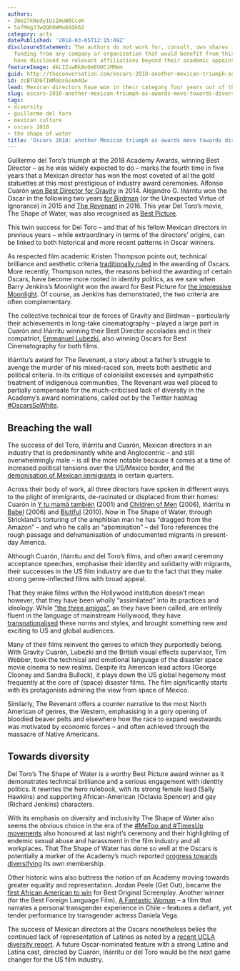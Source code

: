 ```yaml
---
authors:
- 3We27kNedyIUsIWuW8CceK
- 5afMmgJ3wQQ60WMo6SQk62
category: arts
datePublished: '2018-03-05T12:15:49Z'
disclosureStatement: The authors do not work for, consult, own shares in or receive
  funding from any company or organisation that would benefit from this article, and
  have disclosed no relevant affiliations beyond their academic appointment.
featureImage: 4kLIZuwRkAoOmEU0CiMMem
guid: http://theconversation.com/oscars-2018-another-mexican-triumph-as-awards-move-towards-diversity-91786
id: zcBTUD6TIWMaUsGsem4Qw
lead: Mexican directors have won in their category four years out of the past five.
slug: oscars-2018-another-mexican-triumph-as-awards-move-towards-diversity
tags:
- diversity
- guillermo del toro
- mexican culture
- oscars 2018
- the shape of water
title: 'Oscars 2018: another Mexican triumph as awards move towards diversity'
---
```

Guillermo del Toro’s triumph at the 2018 Academy Awards, winning Best Director – as he was widely expected to do – marks the fourth time in five years that a Mexican director has won the most coveted of all the gold statuettes at this most prestigious of industry award ceremonies. Alfonso Cuarón [won Best Director for Gravity](https://www.theguardian.com/film/2014/mar/03/alfonso-cuaron-wins-best-director-oscar) in 2014. Alejandro G. Iñárritu won the Oscar in the following two years [for Birdman](https://www.nytimes.com/2015/02/23/arts/birdman-wins-best-picture-at-oscars-2015.html) (or the Unexpected Virtue of Ignorance) in 2015 and [The Revenant](http://variety.com/2016/film/awards/alejandro-inarritu-best-director-oscar-revenant-1201717777/) in 2016. This year Del Toro’s movie, The Shape of Water, was also recognised as [Best Picture](http://variety.com/2018/film/awards/shape-of-water-wins-oscar-best-picture-1202716095/).

This twin success for Del Toro – and that of his fellow Mexican directors in previous years – while extraordinary in terms of the directors’ origins, can be linked to both historical and more recent patterns in Oscar winners. 

As respected film academic Kristen Thompson points out, technical brilliance and aesthetic criteria [traditionally ruled](http://www.davidbordwell.net/blog/2017/03/07/the-oscars-best-picture-and-other-best-picture/) in the awarding of Oscars. More recently, Thompson notes, the reasons behind the awarding of certain Oscars, have become more rooted in identity politics, as we saw when Barry Jenkins’s Moonlight won the award for Best Picture for [the impressive Moonlight](https://qz.com/919985/oscars-2017-moonlight-wins-best-picture-and-sends-a-powerful-message-about-black-cinema/). Of course, as Jenkins has demonstrated, the two criteria are often complementary.

The collective technical tour de forces of Gravity and Birdman – particularly their achievements in long-take cinematography – played a large part in Cuarón and Iñárritu winning their Best Director accolades and in their compatriot, [Emmanuel Lubezki](https://indiefilmhustle.com/emmanuel-lubezki-asc/), also winning Oscars for Best Cinematography for both films. 

Iñárritu’s award for The Revenant, a story about a father’s struggle to avenge the murder of his mixed-raced son, meets both aesthetic and political criteria. In its critique of colonialist excesses and sympathetic treatment of indigenous communities, The Revenant was well placed to partially compensate for the much-criticised lack of diversity in the Academy’s award nominations, called out by the Twitter hashtag [#OscarsSoWhite](https://twitter.com/search?q=%23OscarsSoWhite&src=typd).

## Breaching the wall

The success of del Toro, Iñárritu and Cuarón, Mexican directors in an industry that is predominantly white and Anglocentric – and still overwhelmingly male – is all the more notable because it comes at a time of increased political tensions over the US/Mexico border, and the [demonisation of Mexican immigrants](http://www.bbc.co.uk/news/av/world-us-canada-37230916/drug-dealers-criminals-rapists-what-trump-thinks-of-mexicans) in certain quarters. 

> [](https://twitter.com/infoCinelandia/status/970523158204862469)

Across their body of work, all three directors have spoken in different ways to the plight of immigrants, de-racinated or displaced from their homes: Cuarón in [Y tu mamá también](http://www.imdb.com/title/tt0245574/) (2001) and [Children of Men](http://www.imdb.com/title/tt0206634/) (2006), Iñárritu in [Babel](http://www.imdb.com/title/tt0449467/) (2006) and [Biutiful](http://www.imdb.com/title/tt1164999/) (2010). Now in The Shape of Water, through Strickland’s torturing of the amphibian man he has “dragged from the Amazon” – and who he calls an “abomination” – del Toro references the rough passage and dehumanisation of undocumented migrants in present-day America.

Although Cuarón, Iñárritu and del Toro’s films, and often award ceremony acceptance speeches, emphasise their identity and solidarity with migrants, their successes in the US film industry are due to the fact that they make strong genre-inflected films with broad appeal. 

That they make films within the Hollywood institution doesn’t mean however, that they have been wholly “assimilated” into its practices and ideology. While [“the three amigos”](http://www.manchesteruniversitypress.co.uk/9780719097591/), as they have been called, are entirely fluent in the language of mainstream Hollywood, they have [transnationalised](https://edinburghuniversitypress.com/book-new-transnationalisms-in-contemporary-latin-american-cinemas.html) these norms and styles, and brought something new and exciting to US and global audiences.

Many of their films reinvent the genres to which they purportedly belong. With Gravity Cuarón, Lubezki and the British visual effects supervisor, Tim Webber, took the technical and emotional language of the disaster space movie cinema to new realms. Despite its American lead actors (George Clooney and Sandra Bullock), it plays down the US global hegemony most frequently at the core of (space) disaster films. The film significantly starts with its protagonists admiring the view from space of Mexico. 

Similarly, The Revenant offers a counter narrative to the most North American of genres, the Western, emphasising in a gory opening of bloodied beaver pelts and elsewhere how the race to expand westwards was motivated by economic forces – and often achieved through the massacre of Native Americans.

## Towards diversity

Del Toro’s The Shape of Water is a worthy Best Picture award winner as it demonstrates technical brilliance and a serious engagement with identity politics. It rewrites the hero rulebook, with its strong female lead (Sally Hawkins) and supporting African-American (Octavia Spencer) and gay (Richard Jenkins) characters.

> [](https://twitter.com/kylegriffin1/status/970504243286126592)

With its emphasis on diversity and inclusivity The Shape of Water also seems the obvious choice in the era of the [#MeToo and #TimesUp movements](https://theconversation.com/why-its-so-important-that-hollywoods-powerful-women-are-standing-up-for-all-female-workers-89661) also honoured at last night’s ceremony and their highlighting of endemic sexual abuse and harassment in the film industry and all workplaces. That The Shape of Water has done so well at the Oscars is potentially a marker of the Academy’s much reported [progress towards diversifying](http://www.latimes.com/entertainment/movies/la-et-mn-academy-new-members-20170628-story.html) its own membership. 


Other historic wins also buttress the notion of an Academy moving towards greater equality and representation. Jordan Peele (Get Out), became the [first African American to win](https://edition.cnn.com/2018/03/04/entertainment/jordan-peele-original-screenplay-oscar/index.html) for Best Original Screenplay. Another winner (for the Best Foreign Language Film), [A Fantastic Woman](https://www.theguardian.com/film/2018/mar/05/a-fantastic-woman-wins-best-foreign-language-film-at-oscars-2018) – a film that narrates a personal transgender experience in Chile – features a defiant, yet tender performance by transgender actress Daniela Vega. 

The success of Mexican directors at the Oscars nonetheless belies the continued lack of representation of Latinos as noted by a [recent UCLA diversity report](http://remezcla.com/lists/film/ucla-hollywood-diversity-report-2018/). A future Oscar-nominated feature with a strong Latino and Latina cast, directed by Cuarón, Iñárritu or del Toro would be the next game changer for the US film industry.